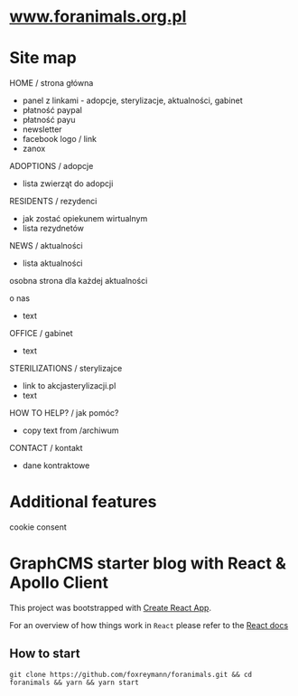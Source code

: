 # www.foranimals.org.pl  

# Site map  

HOME / strona główna  
*   panel z linkami - adopcje, sterylizacje, aktualności, gabinet  
*   płatność paypal
*   płatność payu  
*   newsletter  
*   facebook logo / link
*   zanox

ADOPTIONS / adopcje  
*   lista zwierząt do adopcji  

RESIDENTS / rezydenci
*   jak zostać opiekunem wirtualnym
*   lista rezydnetów

NEWS / aktualności  
*   lista aktualności  

osobna strona dla każdej aktualności  

o nas  
*   text  

OFFICE / gabinet  
*   text  

STERILIZATIONS / sterylizajce  
*   link to akcjasterylizacji.pl  
*   text  

HOW TO HELP? / jak pomóc?
*   copy text from /archiwum

CONTACT / kontakt  
*   dane kontraktowe  

# Additional features  

cookie consent  

# GraphCMS starter blog with React & Apollo Client

This project was bootstrapped with [Create React App](https://github.com/facebookincubator/create-react-app).

For an overview of how things work in `React` please refer to the [React docs](https://reactjs.org/docs/hello-world.html)

## How to start
```
git clone https://github.com/foxreymann/foranimals.git && cd foranimals && yarn && yarn start
```
